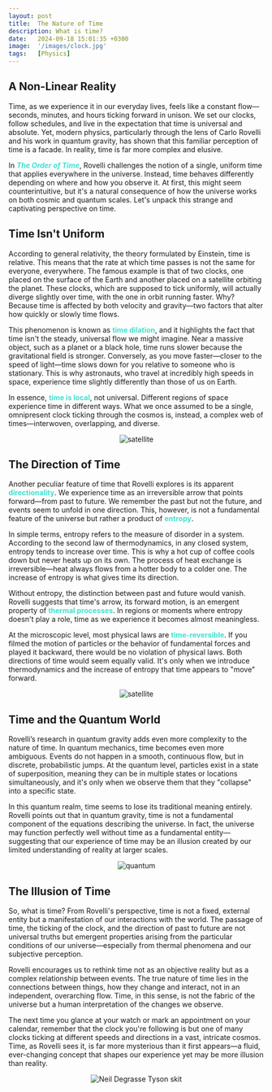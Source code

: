 ```yaml
---
layout: post
title:  The Nature of Time
description: What is time?
date:   2024-09-18 15:01:35 +0300
image:  '/images/clock.jpg'
tags:   [Physics]
---
```

##  A Non-Linear Reality

Time, as we experience it in our everyday lives, feels like a constant flow—seconds, minutes, and hours ticking forward in unison. We set our clocks, follow schedules, and live in the expectation that time is universal and absolute. Yet, modern physics, particularly through the lens of Carlo Rovelli and his work in quantum gravity, has shown that this familiar perception of time is a facade. In reality, time is far more complex and elusive.

In <span style="color:turquoise">**_The Order of Time_**</span>, Rovelli challenges the notion of a single, uniform time that applies everywhere in the universe. Instead, time behaves differently depending on where and how you observe it. At first, this might seem counterintuitive, but it's a natural consequence of how the universe works on both cosmic and quantum scales. Let's unpack this strange and captivating perspective on time.

## Time Isn't Uniform

According to general relativity, the theory formulated by Einstein, time is relative. This means that the rate at which time passes is not the same for everyone, everywhere. The famous example is that of two clocks, one placed on the surface of the Earth and another placed on a satellite orbiting the planet. These clocks, which are supposed to tick uniformly, will actually diverge slightly over time, with the one in orbit running faster. Why? Because time is affected by both velocity and gravity—two factors that alter how quickly or slowly time flows.

This phenomenon is known as <span style="color:turquoise">**time dilation**</span>, and it highlights the fact that time isn't the steady, universal flow we might imagine. Near a massive object, such as a planet or a black hole, time runs slower because the gravitational field is stronger. Conversely, as you move faster—closer to the speed of light—time slows down for you relative to someone who is stationary. This is why astronauts, who travel at incredibly high speeds in space, experience time slightly differently than those of us on Earth.

In essence, <span style="color:turquoise">**time is local**</span>, not universal. Different regions of space experience time in different ways. What we once assumed to be a single, omnipresent clock ticking through the cosmos is, instead, a complex web of times—interwoven, overlapping, and diverse.

<p align="center">
  <img src="{{site.baseurl}}/images/timesat.gif" alt="satellite">
</p>

## The Direction of Time

Another peculiar feature of time that Rovelli explores is its apparent <span style="color:turquoise">**directionality**</span>. We experience time as an irreversible arrow that points forward—from past to future. We remember the past but not the future, and events seem to unfold in one direction. This, however, is not a fundamental feature of the universe but rather a product of <span style="color:turquoise">**entropy**</span>.

In simple terms, entropy refers to the measure of disorder in a system. According to the second law of thermodynamics, in any closed system, entropy tends to increase over time. This is why a hot cup of coffee cools down but never heats up on its own. The process of heat exchange is irreversible—heat always flows from a hotter body to a colder one. The increase of entropy is what gives time its direction.

Without entropy, the distinction between past and future would vanish. Rovelli suggests that time's arrow, its forward motion, is an emergent property of <span style="color:turquoise">**thermal processes**</span>. In regions or moments where entropy doesn't play a role, time as we experience it becomes almost meaningless.

At the microscopic level, most physical laws are <span style="color:turquoise">**time-reversible**</span>. If you filmed the motion of particles or the behavior of fundamental forces and played it backward, there would be no violation of physical laws. Both directions of time would seem equally valid. It's only when we introduce thermodynamics and the increase of entropy that time appears to "move" forward.

<p align="center">
  <img src="{{site.baseurl}}/images/arrowtime.png" alt="satellite">
</p>

## Time and the Quantum World

Rovelli’s research in quantum gravity adds even more complexity to the nature of time. In quantum mechanics, time becomes even more ambiguous. Events do not happen in a smooth, continuous flow, but in discrete, probabilistic jumps. At the quantum level, particles exist in a state of superposition, meaning they can be in multiple states or locations simultaneously, and it's only when we observe them that they "collapse" into a specific state.

In this quantum realm, time seems to lose its traditional meaning entirely. Rovelli points out that in quantum gravity, time is not a fundamental component of the equations describing the universe. In fact, the universe may function perfectly well without time as a fundamental entity—suggesting that our experience of time may be an illusion created by our limited understanding of reality at larger scales.


<p align="center">
  <img src="{{site.baseurl}}/images/quantumtime.jpg" alt="quantum">
</p>

## The Illusion of Time

So, what is time? From Rovelli's perspective, time is not a fixed, external entity but a manifestation of our interactions with the world. The passage of time, the ticking of the clock, and the direction of past to future are not universal truths but emergent properties arising from the particular conditions of our universe—especially from thermal phenomena and our subjective perception.

Rovelli encourages us to rethink time not as an objective reality but as a complex relationship between events. The true nature of time lies in the connections between things, how they change and interact, not in an independent, overarching flow. Time, in this sense, is not the fabric of the universe but a human interpretation of the changes we observe.

The next time you glance at your watch or mark an appointment on your calendar, remember that the clock you're following is but one of many clocks ticking at different speeds and directions in a vast, intricate cosmos. Time, as Rovelli sees it, is far more mysterious than it first appears—a fluid, ever-changing concept that shapes our experience yet may be more illusion than reality.

<p align="center">
  <img src="{{site.baseurl}}/images/neilkeypeele.png" alt="Neil Degrasse Tyson skit">
</p>